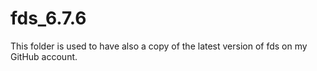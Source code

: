 # fds_6.7.6
This folder is used to have also a copy of the latest version of fds on my GitHub account.
